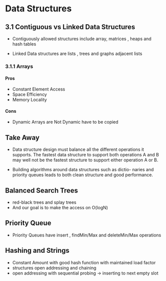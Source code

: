 # Data Structures

## 3.1 Contiguous vs Linked Data Structures

- Contiguously allowed structures include array, matrices , heaps and hash tables

- Linked Data structures are lists , trees and graphs adjacent lists

### 3.1.1 Arrays

#### Pros

- Constant Element Access
- Space Efficiency
- Memory Locality

#### Cons

- Dynamic Arrays are Not Dynamic have to be copied

## Take Away

- Data structure design must balance all the different operations it supports. The fastest data structure to support both operations A and B may well not be the fastest structure to support either operation A or B.

- Building algorithms around data structures such as dictio-
  naries and priority queues leads to both clean structure and good performance.

## Balanced Search Trees

- red-black trees and splay trees
- And our goal is to make the access on O(logN)

## Priority Queue

- Priority Queues have insert , findMin/Max and deleteMin/Max operations

## Hashing and Strings

- Constant Amount with good hash function with maintained load factor
- structures open addressing and chaining
- open addressing with sequential probing -> inserting to next empty slot
